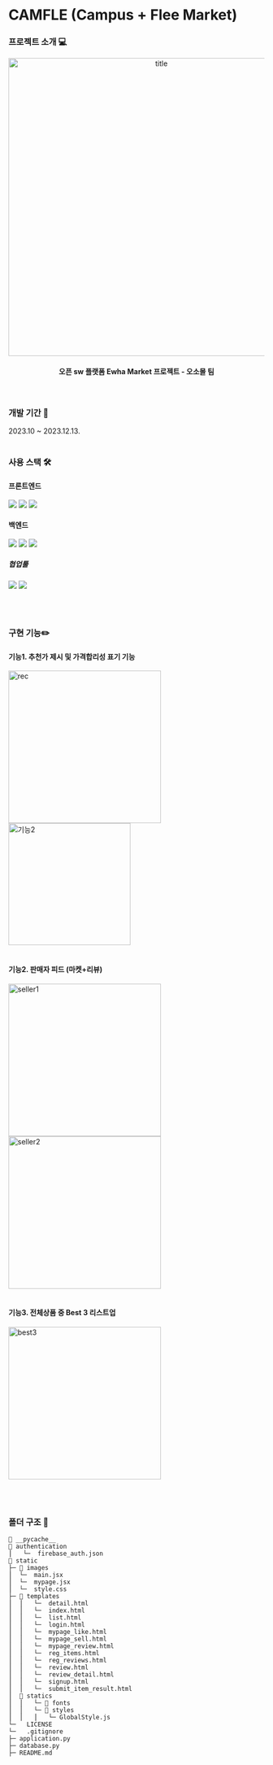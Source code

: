 # CAMFLE (Campus + Flee Market)

### 프로젝트 소개 💻
<p align="center">
  <img width="586" alt="title" src="https://github.com/Kim-Greeny/flask_project2023/assets/126451052/d598210c-7330-44e5-a5dd-ae0913addc75"><br/>
  <h4 align="center">오픈 sw 플랫폼 Ewha Market 프로젝트 - 오소몰 팀</h4>
</p>
 <br/>

### 개발 기간 📆
 2023.10 ~ 2023.12.13. 
 <br /><br />
 
### 사용 스택 🛠️
  #### 프론트엔드
  <img src="https://img.shields.io/badge/html5-E34F26?style=for-the-badge&logo=html5&logoColor=white"> <img src="https://img.shields.io/badge/css-1572B6?style=for-the-badge&logo=css3&logoColor=white"> <img src="https://img.shields.io/badge/javascript-F7DF1E?style=for-the-badge&logo=javascript&logoColor=black">

  #### 백엔드
  <img src="https://img.shields.io/badge/firebase-FFCA28?style=for-the-badge&logo=firebase&logoColor=white"> <img src="https://img.shields.io/badge/python-3776AB?style=for-the-badge&logo=python&logoColor=white"> <img src="https://img.shields.io/badge/flask-000000?style=for-the-badge&logo=flask&logoColor=white"> 

  ##### 협업툴
  <img src="https://img.shields.io/badge/github-181717?style=for-the-badge&logo=github&logoColor=white"> <img src="https://img.shields.io/badge/git-F05032?style=for-the-badge&logo=git&logoColor=white">
  
 <br /><br />

### 구현 기능✏️
#### 기능1. 추천가 제시 및 가격합리성 표기 기능
<img width="300" alt="rec" src="https://github.com/Kim-Greeny/flask_project2023/assets/126451052/4ab3e0dc-d508-4c87-89e9-2a7eb3049b77">
<img width="240" alt="기능2" src="https://github.com/Kim-Greeny/flask_project2023/assets/126451052/2cb0bfcc-c551-403f-89cc-53229a92bf76">
<br/><br/>

#### 기능2. 판매자 피드 (마켓+리뷰)
<img width="300" alt="seller1" src="https://github.com/Kim-Greeny/flask_project2023/assets/126451052/ec73b632-17ff-489f-8910-ea0cfc7d6e8c"> <img width="300" alt="seller2" src="https://github.com/Kim-Greeny/flask_project2023/assets/126451052/8854b913-a0d0-4ba9-ba7e-a69127fc3b18">
<br/><br/>

#### 기능3. 전체상품 중 Best 3 리스트업 <br/>
<img width="300" alt="best3" src="https://github.com/Kim-Greeny/flask_project2023/assets/126451052/6d2ef865-44df-497d-bd17-4f71fc0f7a15">

<br/><br/>

### 폴더 구조 📂
```
📂 __pycache__
📂 authentication
⎪   └─  firebase_auth.json
📂 static
├─ 📂 images
⎪  └─  main.jsx
⎪  └─  mypage.jsx
⎪  └─  style.css
├─ 📂 templates
⎪  ⎪   └─  detail.html
⎪  ⎪   └─  index.html
⎪  ⎪   └─  list.html
⎪  ⎪   └─  login.html
⎪  ⎪   └─  mypage_like.html
⎪  ⎪   └─  mypage_sell.html
⎪  ⎪   └─  mypage_review.html
⎪  ⎪   └─  reg_items.html
⎪  ⎪   └─  reg_reviews.html
⎪  ⎪   └─  review.html
⎪  ⎪   └─  review_detail.html
⎪  ⎪   └─  signup.html
⎪  ⎪   └─  submit_item_result.html
⎪  📂 statics 
⎪  ⎪   └─ 📂 fonts
⎪  ⎪   └─ 📂 styles          
⎪  ⎪   ⎪   └─ GlobalStyle.js
└─   LICENSE               
└─   .gitignore
├─ application.py
├─ database.py
├─ README.md
```


